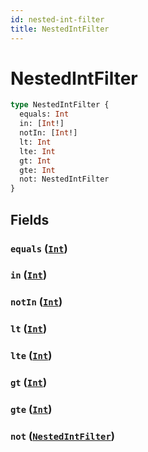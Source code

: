 ```yaml
---
id: nested-int-filter
title: NestedIntFilter
---
```


 # NestedIntFilter





```graphql
type NestedIntFilter {
  equals: Int
  in: [Int!]
  notIn: [Int!]
  lt: Int
  lte: Int
  gt: Int
  gte: Int
  not: NestedIntFilter
}
```


## Fields

### `equals` ([`Int`](/scalars/int))




### `in` ([`Int`](/scalars/int))




### `notIn` ([`Int`](/scalars/int))




### `lt` ([`Int`](/scalars/int))




### `lte` ([`Int`](/scalars/int))




### `gt` ([`Int`](/scalars/int))




### `gte` ([`Int`](/scalars/int))




### `not` ([`NestedIntFilter`](/inputs/nested-int-filter))






